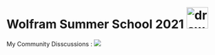 # Wolfram Summer School 2021 <span><img src="https://github.com/amandewatnitrr/amandewatnitrr/blob/main/imgs/wolfram-language.svg" alt="drawing" width="50"/></span>

My Community Disscussions : <a href="https://community.wolfram.com/web/amandewatnitrr?p_p_id=user_WAR_userportlet&tabs1=Discussions" target="_blank">
<img src="https://img.shields.io/badge/Wolfram-DD1100?style=flat-square&logo=Wolfram&logoColor=white"></a>
